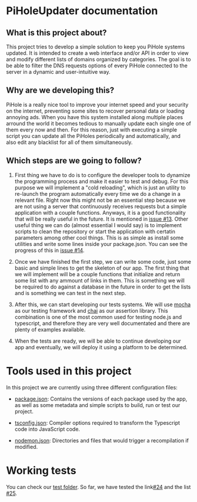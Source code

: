 # PiHoleUpdater documentation

## What is this project about?

This project tries to develop a simple solution to keep you PiHole systems updated. It is intended to create a web interface and/or API in order to view and modify different lists of domains organized by categories. The goal is to be able to filter the DNS requests options of every PiHole connected to the server in a dynamic and user-intuitive way.

## Why are we developing this?

PiHole is a really nice tool to improve your internet speed and your security on the internet, preventing some sites to recover personal data or loading annoying ads. When you have this system installed along multiple places arround the world it becomes tedious to manually update each single one of them every now and then. For this reason, just with executing a simple script you can update all the PiHoles periodically and automatically, and also edit any blacklist for all of them simultaneously.

## Which steps are we going to follow?

1. First thing we have to do is to configure the developer tools to dynamize the programming process and make it easier to test and debug. For this purpose we will implement a "cold reloading", which is just an utility to re-launch the program automatically every time we do a change in a relevant file. Right now this might not be an essential step because we are not using a server that continuously receives requests but a simple application with a couple functions. Anyways, it is a good functionality that will be really useful in the future. It is mentioned in [issue #13](https://github.com/LeandroVP/PiHoleUpdater/issues/13). Other useful thing we can do (almost essential I would say) is to implement scripts to clean the repository or start the application with certatin parameters among other cool things. This is as simple as install some utilities and write some lines inside your package.json. You can see the progress of this in [issue #14](https://github.com/LeandroVP/PiHoleUpdater/issues/14).

2. Once we have finished the first step, we can write some code, just some basic and simple lines to get the skeleton of our app. The first thing that we will implement will be a couple functions that initialize and return some list with any ammount of links in them. This is something we will be required to do against a database in the future in order to get the lists and is something we can test in the next step.

3. After this, we can start developing our tests systems. We will use [mocha](https://mochajs.org/) as our testing framework and [chai](https://www.chaijs.com/) as our assertion library. This combination is one of the most common used for testing node.js and typescript, and therefore they are very well documentated and there are plenty of examples available.

4. When the tests are ready, we will be able to continue developing our app and eventually, we will deploy it using a platform to be determined.

# Tools used in this project

In this project we are currently using three different configuration files: 

- [package.json](../package.json): Contains the versions of each package used by the app, as well as some metadata and simple scripts to build, run or test our project.

- [tsconfig.json](../tsconfig.json): Compiler options required to transform the Typescript code into JavaScript code.

- [nodemon.json](../nodemon.json): Directories and files that would trigger a recompilation if modified.

# Working tests

You can check our [test folder](../test). So far, we have tested the link[#24](https://github.com/LeandroVP/PiHoleUpdater/issues/24) and the list [#25](https://github.com/LeandroVP/PiHoleUpdater/issues/25).


